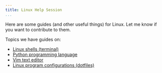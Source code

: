 ```yaml
---
title: Linux Help Session
...
```


Here are some guides (and other useful things) for Linux. Let me know if you
want to contribute to them.


Topics we have guides on:

-   [Linux shells (terminal)](shell/)
-   [Python programming language](python/)
-   [Vim text editor](vim/)
-   [Linux program configurations (dotfiles)](dotfiles/)
